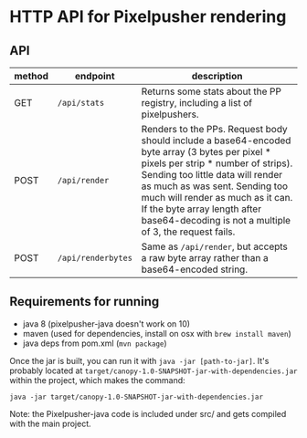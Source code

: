 HTTP API for Pixelpusher rendering
===

API
---

| method | endpoint           | description                                                                              |
|--------|--------------------|------------------------------------------------------------------------------------------|
| GET    | `/api/stats`       | Returns some stats about the PP registry, including a list of pixelpushers.              |
| POST   | `/api/render`      | Renders to the PPs. Request body should include a base64-encoded byte array (3 bytes per pixel * pixels per strip * number of strips). Sending too little data will render as much as was sent. Sending too much will render as much as it can. If the byte array length after base64-decoding is not a multiple of 3, the request fails. |
| POST   | `/api/renderbytes` | Same as `/api/render`, but accepts a raw byte array rather than a base64-encoded string. |

Requirements for running
---

* java 8 (pixelpusher-java doesn't work on 10)
* maven (used for dependencies, install on osx with `brew install maven`)
* java deps from pom.xml (`mvn package`)

Once the jar is built, you can run it with `java -jar [path-to-jar]`. It's probably located at `target/canopy-1.0-SNAPSHOT-jar-with-dependencies.jar` within the project, which makes the command:

```
java -jar target/canopy-1.0-SNAPSHOT-jar-with-dependencies.jar
```

Note: the Pixelpusher-java code is included under src/ and gets compiled with the main project.

